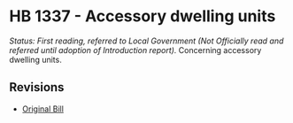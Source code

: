 # HB 1337 - Accessory dwelling units
*Status: First reading, referred to Local Government (Not Officially read and referred until adoption of Introduction report).*
Concerning accessory dwelling units.

## Revisions
* [Original Bill](1/)